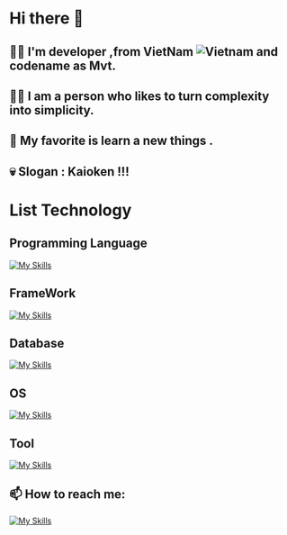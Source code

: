 # Hi there 👋
## 🙋‍♂️ I'm developer ,from VietNam ![Vietnam](https://raw.githubusercontent.com/stevenrskelton/flag-icon/master/png/16/country-4x3/vn.png "Vietnam") and codename as Mvt.
## 💁‍♂️ I am a person who likes to turn complexity into simplicity.
## 💋 My favorite is learn a new things .
## 💀 Slogan : Kaioken !!!
# List Technology
## Programming Language
[![My Skills](https://skillicons.dev/icons?i=c,cs,html,css,js,java,kotlin&theme=light)](https://skillicons.dev)
## FrameWork
[![My Skills](https://skillicons.dev/icons?i=bootstrap,nodejs,react&theme=light)](https://skillicons.dev)
## Database
[![My Skills](https://skillicons.dev/icons?i=mysql,mongodb&theme=light)](https://skillicons.dev)
## OS
[![My Skills](https://skillicons.dev/icons?i=linux&theme=light)](https://skillicons.dev)
## Tool
[![My Skills](https://skillicons.dev/icons?i=git,gitlab,jenkins,docker&theme=light)](https://skillicons.dev)
## 📫 How to reach me:
[![My Skills](https://cdn-icons-png.freepik.com/256/3670/3670032.png)](https://cdn-icons-png.freepik.com) 
